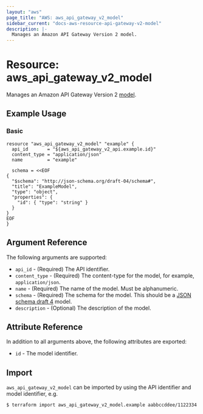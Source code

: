 ```yaml
---
layout: "aws"
page_title: "AWS: aws_api_gateway_v2_model"
sidebar_current: "docs-aws-resource-api-gateway-v2-model"
description: |-
  Manages an Amazon API Gateway Version 2 model.
---
```


# Resource: aws_api_gateway_v2_model

Manages an Amazon API Gateway Version 2 [model](https://docs.aws.amazon.com/apigateway/latest/developerguide/models-mappings.html#models-mappings-models).

## Example Usage

### Basic

```hcl
resource "aws_api_gateway_v2_model" "example" {
  api_id       = "${aws_api_gateway_v2_api.example.id}"
  content_type = "application/json"
  name         = "example"

  schema = <<EOF
{
  "$schema": "http://json-schema.org/draft-04/schema#",
  "title": "ExampleModel",
  "type": "object",
  "properties": {
    "id": { "type": "string" }
  }
}
EOF
}
```

## Argument Reference

The following arguments are supported:

* `api_id` - (Required) The API identifier.
* `content_type` - (Required)  The content-type for the model, for example, `application/json`.
* `name` - (Required) The name of the model. Must be alphanumeric.
* `schema` - (Required) The schema for the model. This should be a [JSON schema draft 4](https://tools.ietf.org/html/draft-zyp-json-schema-04) model.
* `description` - (Optional) The description of the model.

## Attribute Reference

In addition to all arguments above, the following attributes are exported:

* `id` - The model identifier.

## Import

`aws_api_gateway_v2_model` can be imported by using the API identifier and model identifier, e.g.

```
$ terraform import aws_api_gateway_v2_model.example aabbccddee/1122334
```

